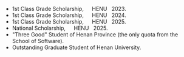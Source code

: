 - 1st Class Grade Scholarship,  &emsp;  HENU &nbsp; 2023.
- 1st Class Grade Scholarship,  &emsp;  HENU &nbsp; 2024.
- 1st Class Grade Scholarship,  &emsp;  HENU &nbsp; 2025.
- National Scholarship,  &emsp;  HENU &nbsp; 2025.
- "Three Good" Student of Henan Province (the only quota from the School of Software).
- Outstanding Graduate Student of Henan University.
